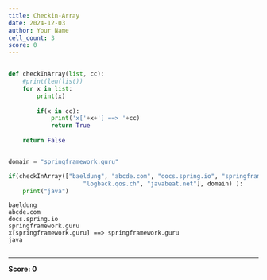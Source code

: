 ```yaml
---
title: Checkin-Array
date: 2024-12-03
author: Your Name
cell_count: 3
score: 0
---
```


```python

```


```python
def checkInArray(list, cc):
    #print(len(list))
    for x in list:
        print(x)
        
        if(x in cc):
            print('x['+x+'] ==> '+cc)
            return True
    
    return False


domain = "springframework.guru"

if(checkInArray(["baeldung", "abcde.com", "docs.spring.io", "springframework.guru",
                     "logback.qos.ch", "javabeat.net"], domain) ):
    print("java")
```

    baeldung
    abcde.com
    docs.spring.io
    springframework.guru
    x[springframework.guru] ==> springframework.guru
    java



```python

```


---
**Score: 0**